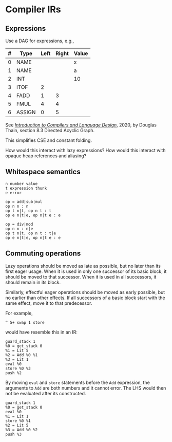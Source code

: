 # Compiler IRs

## Expressions

Use a DAG for expressions, e.g.,

| #   | Type   | Left | Right | Value |
| --- | ------ | ---- | ----- | ----- |
| 0   | NAME   |      |       | x     |
| 1   | NAME   |      |       | a     |
| 2   | INT    |      |       | 10    |
| 3   | ITOF   | 2    |       |       |
| 4   | FADD   | 1    | 3     |       |
| 5   | FMUL   | 4    | 4     |       |
| 6   | ASSIGN | 0    | 5     |       |

See [*Introduction to Compilers and Language Design*](https://www3.nd.edu/~dthain/compilerbook/),
2020, by Douglas Thain, section 8.3 Directed Acyclic Graph.

This simplifies CSE and constant folding.

How would this interact with lazy expressions? How would this interact with
opaque heap references and aliasing?

## Whitespace semantics

```
n number value
t expression thunk
e error

op = add|sub|mul
op n n : n
op t n|t, op n t : t
op e n|t|e, op n|t e : e

op = div|mod
op n n : n|e
op t n|t, op n t : t|e
op e n|t|e, op n|t e : e
```

## Commuting operations

Lazy operations should be moved as late as possible, but no later than its first
eager usage. When it is used in only one successor of its basic block, it should
be moved to that successor. When it is used in all successors, it should remain
in its block.

Similarly, effectful eager operations should be moved as early possible, but no
earlier than other effects. If all successors of a basic block start with the
same effect, move it to that predecessor.

For example,

```wsf
^ 5+ swap 1 store
```

would have resemble this in an IR:

```ir
guard_stack 1
%0 = get_stack 0
%1 = Lit 5
%2 = Add %0 %1
%3 = Lit 1
eval %0
store %0 %3
push %2
```

By moving `eval` and `store` statements before the `Add` expression, the
arguments to `Add` are both numbers and it cannot error. The LHS would then not
be evaluated after its constructed.

```ir
guard_stack 1
%0 = get_stack 0
eval %0
%1 = Lit 1
store %0 %1
%2 = Lit 5
%3 = Add %0 %2
push %3
```
